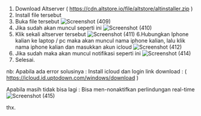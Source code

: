 1. Download Altserver ( https://cdn.altstore.io/file/altstore/altinstaller.zip )
2. Install file tersebut
3. Buka file tersebut ![Screenshot (409)](https://github.com/MBAH-MENETTT/TUTOR-INSTALL-APP-ILEGAL-IPHONE/assets/141905003/c3f36a34-cd64-427a-b1b5-266d6aca923f)
4. Jika sudah akan muncul seperti ini ![Screenshot (410)](https://github.com/MBAH-MENETTT/TUTOR-INSTALL-APP-ILEGAL-IPHONE/assets/141905003/2798e400-4ddc-4a71-8824-90fe3f7f991f)
5. Klik sekali altserver tersebut ![Screenshot (411)](https://github.com/MBAH-MENETTT/TUTOR-INSTALL-APP-ILEGAL-IPHONE/assets/141905003/88521c78-e320-4a6b-a9a1-be2f40a380ce)
6.Hubungkan Iphone kalian ke laptop / pc maka akan muncul nama iphone kalian, lalu klik nama iphone kalian dan masukkan akun icloud ![Screenshot (412)](https://github.com/MBAH-MENETTT/TUTOR-INSTALL-APP-ILEGAL-IPHONE/assets/141905003/ad537ec3-dfb4-446f-b362-05d04e4dadbb)
7. Jika sudah maka akan muncul notifikasi seperti ini ![Screenshot (414)](https://github.com/MBAH-MENETTT/TUTOR-INSTALL-APP-ILEGAL-IPHONE/assets/141905003/36390062-2cfd-4a1c-a05b-e7ce7a3ba1e4)
8. Selesai.




nb: Apabila ada error solusinya :
Install icloud dan login   link download : ( https://icloud.id.uptodown.com/windows/download )



Apabila masih tidak bisa lagi :
Bisa men-nonaktifkan perlindungan real-time ![Screenshot (415)](https://github.com/MBAH-MENETTT/TUTOR-INSTALL-APP-ILEGAL-IPHONE/assets/141905003/2c816ad1-bbf7-45a5-8ad7-0a4f849d884a)



thx.
